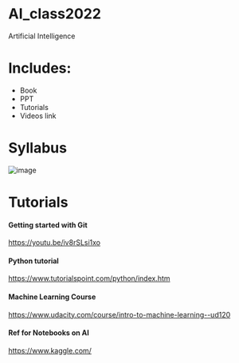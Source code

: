 # AI_class2022
Artificial Intelligence <br>

# Includes:
- Book
- PPT
- Tutorials
- Videos link


# Syllabus
![image](https://user-images.githubusercontent.com/30492527/168538095-05b75dee-f5be-4611-8781-d6050e6920a7.png)


# Tutorials
#### Getting started with Git 
https://youtu.be/iv8rSLsi1xo

#### Python tutorial
https://www.tutorialspoint.com/python/index.htm

#### Machine Learning Course
https://www.udacity.com/course/intro-to-machine-learning--ud120

#### Ref for Notebooks on AI
https://www.kaggle.com/

